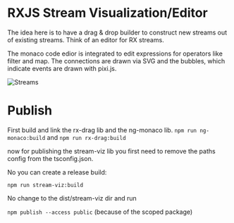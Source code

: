 # RXJS Stream Visualization/Editor

The idea here is to have a drag & drop builder to construct new streams out of existing streams.
Think of an editor for RX streams.

The monaco code edior is integrated to edit expressions for operators like filter and map.
The connections are drawn via SVG and the bubbles, which indicate events are drawn with pixi.js.

![Streams](https://raw.githubusercontent.com/BenjaminDobler/stream-editor/documentation/stream.png)

# Publish

First build and link the rx-drag lib and the ng-monaco lib.
`npm run ng-monaco:build`
and
`npm run rx-drag:build`

now for publishing the stream-viz lib you first need to remove the paths config from the tsconfig.json.

No you can create a release build:

`npm run stream-viz:build`

No change to the dist/stream-viz dir and run

`npm publish --access public` (because of the scoped package)
